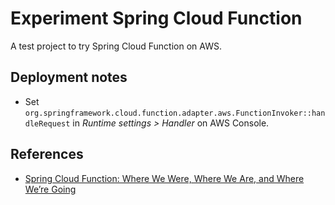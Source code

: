 # Experiment Spring Cloud Function

A test project to try Spring Cloud Function on AWS.

## Deployment notes

- Set
  `org.springframework.cloud.function.adapter.aws.FunctionInvoker::handleRequest`
  in *Runtime settings > Handler* on AWS Console.

## References

- [Spring Cloud Function: Where We Were, Where We Are, and Where We’re Going](https://www.youtube.com/watch?v=YkkFLcpUKNI)
